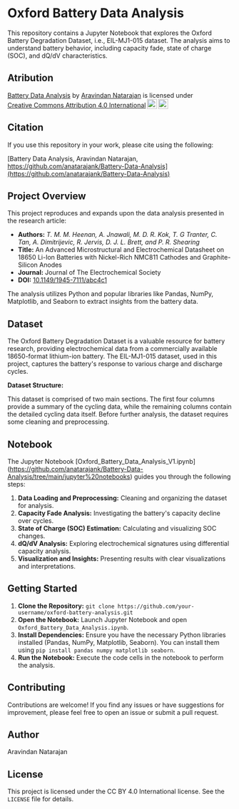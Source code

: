 # Oxford Battery Data Analysis

This repository contains a Jupyter Notebook that explores the Oxford Battery Degradation Dataset, i.e., EIL-MJ1-015 dataset. The analysis aims to understand battery behavior, including capacity fade, state of charge (SOC), and dQ/dV characteristics.

## Atribution

<p xmlns:cc="http://creativecommons.org/ns#" xmlns:dct="http://purl.org/dc/terms/"><a property="dct:title" rel="cc:attributionURL" href="https://github.com/anatarajank/Battery-Data-Analysis">Battery Data Analysis</a> by <a rel="cc:attributionURL dct:creator" property="cc:attributionName" href="https://www.linkedin.com/in/anatarajank/">Aravindan Natarajan</a> is licensed under <a href="https://creativecommons.org/licenses/by/4.0/?ref=chooser-v1" target="_blank" rel="license noopener noreferrer" style="display:inline-block;">Creative Commons Attribution 4.0 International<img style="height:22px!important;margin-left:3px;vertical-align:text-bottom;" src="https://mirrors.creativecommons.org/presskit/icons/cc.svg?ref=chooser-v1" alt=""><img style="height:22px!important;margin-left:3px;vertical-align:text-bottom;" src="https://mirrors.creativecommons.org/presskit/icons/by.svg?ref=chooser-v1" alt=""></a></p>

## Citation
If you use this repository in your work, please cite using the following:

[Battery Data Analysis, Aravindan Natarajan, https://github.com/anatarajank/Battery-Data-Analysis](https://github.com/anatarajank/Battery-Data-Analysis)

## Project Overview

This project reproduces and expands upon the data analysis presented in the research article:

* **Authors:**  *T. M. M. Heenan, A. Jnawali, M. D. R. Kok, T. G Tranter, C. Tan, A. Dimitrijevic, R. Jervis, D. J. L. Brett, and P. R. Shearing*
* **Title:** An Advanced Microstructural and Electrochemical Datasheet on 18650 Li-Ion Batteries with Nickel-Rich NMC811 Cathodes and Graphite-Silicon Anodes
* **Journal:** Journal of The Electrochemical Society
* **DOI:** [10.1149/1945-7111/abc4c1](https://iopscience.iop.org/article/10.1149/1945-7111/abc4c1)

The analysis utilizes Python and popular libraries like Pandas, NumPy, Matplotlib, and Seaborn to extract insights from the battery data.

## Dataset

The Oxford Battery Degradation Dataset is a valuable resource for battery research, providing electrochemical data from a commercially available 18650-format lithium-ion battery. The EIL-MJ1-015 dataset, used in this project, captures the battery's response to various charge and discharge cycles.

**Dataset Structure:**

This dataset is comprised of two main sections. The first four columns provide a summary of the cycling data, while the remaining columns contain the detailed cycling data itself.  Before further analysis, the dataset requires some cleaning and preprocessing.

## Notebook

The Jupyter Notebook [Oxford_Battery_Data_Analysis_V1.ipynb] (https://github.com/anatarajank/Battery-Data-Analysis/tree/main/jupyter%20notebooks) guides you through the following steps:

1. **Data Loading and Preprocessing:** Cleaning and organizing the dataset for analysis.
2. **Capacity Fade Analysis:** Investigating the battery's capacity decline over cycles.
3. **State of Charge (SOC) Estimation:** Calculating and visualizing SOC changes.
4. **dQ/dV Analysis:** Exploring electrochemical signatures using differential capacity analysis.
5. **Visualization and Insights:** Presenting results with clear visualizations and interpretations.

## Getting Started

1. **Clone the Repository:** `git clone https://github.com/your-username/oxford-battery-analysis.git`
2. **Open the Notebook:** Launch Jupyter Notebook and open `Oxford_Battery_Data_Analysis.ipynb`.
3. **Install Dependencies:** Ensure you have the necessary Python libraries installed (Pandas, NumPy, Matplotlib, Seaborn). You can install them using `pip install pandas numpy matplotlib seaborn`.
4. **Run the Notebook:** Execute the code cells in the notebook to perform the analysis.

## Contributing

Contributions are welcome! If you find any issues or have suggestions for improvement, please feel free to open an issue or submit a pull request.

## Author
Aravindan Natarajan

## License

This project is licensed under the CC BY 4.0 International license. See the `LICENSE` file for details.
